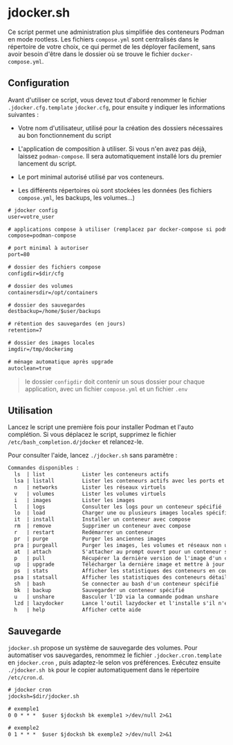 # jdocker.sh

Ce script permet une administration plus simplifiée des conteneurs Podman en mode rootless. Les fichiers `compose.yml` sont centralisés dans le répertoire de votre choix, ce qui permet de les déployer facilement, sans avoir besoin d'être dans le dossier où se trouve le fichier `docker-compose.yml`.

## Configuration

Avant d'utiliser ce script, vous devez tout d'abord renommer le fichier `.jdocker.cfg.template` `jdocker.cfg`, pour ensuite y indiquer les informations suivantes :

- Votre nom d'utilisateur, utilisé pour la création des dossiers nécessaires au bon fonctionnement du script

- L'application de composition à utiliser. Si vous n'en avez pas déjà, laissez `podman-compose`. Il sera automatiquement installé lors du premier lancement du script.

- Le port minimal autorisé utilisé par vos conteneurs.

- Les différents répertoires où sont stockées les données (les fichiers `compose.yml`, les backups, les volumes...)

```txt
# jdocker config
user=votre_user

# applications compose à utiliser (remplacez par docker-compose si podman-docker est installé)
compose=podman-compose

# port minimal à autoriser
port=80

# dossier des fichiers compose
configdir=$dir/cfg

# dossier des volumes
containersdir=/opt/containers

# dossier des sauvegardes
destbackup=/home/$user/backups

# rétention des sauvegardes (en jours)
retention=7

# dossier des images locales
imgdir=/tmp/dockerimg

# ménage automatique après upgrade
autoclean=true

```

> le dossier `configdir` doit contenir un sous dossier pour chaque application, avec un fichier `compose.yml` et un fichier `.env`

## Utilisation

Lancez le script une première fois pour installer Podman et l'auto complétion. Si vous déplacez le script, supprimez le fichier `/etc/bash_completion.d/jdocker` et relancez-le.

Pour consulter l'aide, lancez `./jdocker.sh` sans paramètre :

```txt
Commandes disponibles :
  ls  | list            Lister les conteneurs actifs
  lsa | listall         Lister les conteneurs actifs avec les ports et l'image utilisée
  n   | networks        Lister les réseaux virtuels
  v   | volumes         Lister les volumes virtuels
  i   | images          Lister les images
  l   | logs            Consulter les logs pour un conteneur spécifié
  lo  | load            Charger une ou plusieurs images locales spécifiées
  it  | install         Installer un conteneur avec compose
  rm  | remove          Supprimer un conteneur avec compose
  r   | restart         Redémarrer un conteneur
  pr  | purge           Purger les anciennes images
  pra | purgeall        Purger les images, les volumes et réseaux non utilisés
  at  | attach          S'attacher au prompt ouvert pour un conteneur spécifié
  p   | pull            Récupérer la dernière version de l'image d'un conteneur spécifié
  up  | upgrade         Télécharger la dernière image et mettre à jour un conteneur spécifié
  ps  | stats           Afficher les statistiques des conteneurs en cours d'exécution
  psa | statsall        Afficher les statistiques des conteneurs détaillées
  sh  | bash            Se connecter au bash d'un conteneur spécifié
  bk  | backup          Sauvegarder un conteneur spécifié
  u   | unshare         Basculer l'ID via la commande podman unshare
  lzd | lazydocker      Lance l'outil lazydocker et l'installe s'il n'est pas présent
  h   | help            Afficher cette aide
```

## Sauvegarde

`jdocker.sh` propose un système de sauvegarde des volumes. Pour automatiser vos sauvegardes, renommez le fichier `.jdocker.cron.template` en `jdocker.cron` , puis adaptez-le selon vos préférences. 
Exécutez ensuite `./jdocker.sh bk` pour le copier automatiquement dans le répertoire `/etc/cron.d`.

```txt
# jdocker cron
jdocksh=$dir/jdocker.sh

# exemple1
0 0 * * *  $user $jdocksh bk exemple1 >/dev/null 2>&1

# exemple2
0 1 * * *  $user $jdocksh bk exemple2 >/dev/null 2>&1
```
